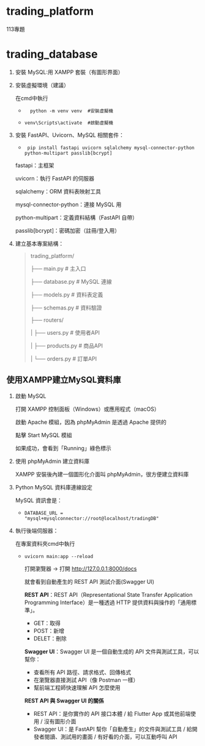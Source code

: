 # trading_platform
113專題

# trading_database
1. 安裝 MySQL:用 XAMPP 套裝（有圖形界面）
2. 安裝虛擬環境（建議）

   在cmd中執行
	-	 	python -m venv venv  #安裝虛擬機
	-	  venv\Scripts\activate  #啟動虛擬機
 
4. 安裝 FastAPI、Uvicorn、MySQL 相關套件：
	 -	 	pip install fastapi uvicorn sqlalchemy mysql-connector-python python-multipart passlib[bcrypt]

   fastapi：主框架
   
   uvicorn：執行 FastAPI 的伺服器
   
   sqlalchemy：ORM 資料表映射工具
   
   mysql-connector-python：連接 MySQL 用
   
   python-multipart：定義資料結構（FastAPI 自帶）
   
   passlib[bcrypt]：密碼加密（註冊/登入用）
5. 建立基本專案結構：
	> trading_platform/
	> 
	> ├── main.py               # 主入口
	> 
	> ├── database.py           # MySQL 連線
	> 
	> ├── models.py             # 資料表定義
	> 
	> ├── schemas.py            # 資料驗證
	> 
	> ├── routers/
	> 
	> |   ├── users.py          # 使用者API
	> 
	> |   ├── products.py       # 商品API
	> 
	> | 	└── orders.py         # 訂單API

## 使用XAMPP建立MySQL資料庫
1. 啟動 MySQL
   
	打開 XAMPP 控制面板（Windows）或應用程式（macOS）

	啟動 Apache 模組，因為 phpMyAdmin 是透過 Apache 提供的

	點擊 Start MySQL 模組

	如果成功，會看到「Running」綠色標示
3. 使用 phpMyAdmin 建立資料庫
   
	XAMPP 安裝後內建一個圖形化介面叫 phpMyAdmin，很方便建立資料庫
4. Python MySQL 資料庫連線設定

	 MySQL 資訊會是：
	 -	   DATABASE_URL = "mysql+mysqlconnector://root@localhost/tradingDB"
5. 執行後端伺服器：

   在專案資料夾cmd中執行
   -	 uvicorn main:app --reload

	 打開瀏覽器 → 打開 http://127.0.0.1:8000/docs

	 就會看到自動產生的 REST API 測試介面(Swagger UI)

	 **REST API**：REST API（Representational State Transfer Application Programming Interface）是一種透過 HTTP 提供資料與操作的「通用標準」。
   
	 - GET：取得
	 - POST：新增
	 - DELET：刪除

	 **Swagger UI**：Swagger UI 是一個自動生成的 API 文件與測試工具，可以幫你：

	 - 查看所有 API 路徑、請求格式、回傳格式
  	 - 在瀏覽器直接測試 API（像 Postman 一樣）
  	 - 幫前端工程師快速理解 API 怎麼使用

      **REST API 與 Swagger UI 的關係**
	 - REST API：是你實作的 API 接口本體 / 給 Flutter App 或其他前端使用 / 沒有圖形介面
 	 - Swagger UI：是 FastAPI 幫你「自動產生」的文件與測試工具 / 給開發者閱讀、測試用的畫面 / 有好看的介面，可以互動呼叫 API
     
